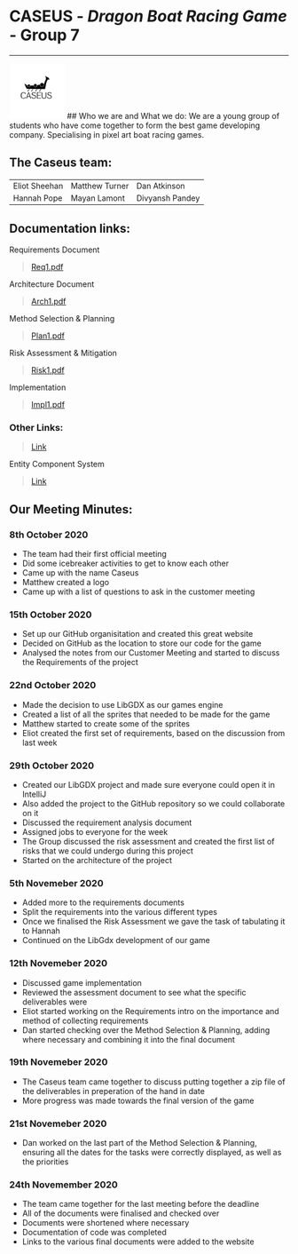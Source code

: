 # CASEUS - *Dragon Boat Racing Game* - Group 7
---

<img src="/Logo1.png" alt="drawing" width="100"/> 
## Who we are and What we do:
We are a young group of students who have come together to form the best game developing company.  
Specialising in pixel art boat racing games.

## The Caseus team:
<table>
<tr>
    <td>Eliot Sheehan</td>
    <td>Matthew Turner</td>
    <td>Dan Atkinson</td>
</tr>
<tr>
    <td>Hannah Pope</td>
    <td>Mayan Lamont</td>
    <td>Divyansh Pandey</td>
</tr>
</table>

## Documentation links:
Requirements Document
> [Req1.pdf](https://drive.google.com/file/d/1FSL9tflQ-SEmm2xfH9Azc62kcWjRveqF/view)

Architecture Document
> [Arch1.pdf]()

Method Selection & Planning
> [Plan1.pdf](https://drive.google.com/file/d/1QUDI3KA38_NgoOyMOMrPXzB_xLPd4H6W/view)

Risk Assessment & Mitigation
> [Risk1.pdf](https://drive.google.com/file/d/1XR8qMqKK9Zn_hfCM2RH0TEpwuMLaFiHv/view)

Implementation
> [Impl1.pdf]()

### Other Links:
> [Link](https://drive.google.com/file/d/17091bU3gAFFXEjqDDWHA7CDYR_XZ-Hx5/view)

Entity Component System
> [Link](https://drive.google.com/file/d/1-0BYeaBYZajMjaaCvJ4HcqnIP6DTO433/view)

## Our Meeting Minutes:

### 8th October 2020
* The team had their first official meeting
* Did some icebreaker activities to get to know each other
* Came up with the name Caseus
* Matthew created a logo
* Came up with a list of questions to ask in the customer meeting

### 15th October 2020
* Set up our GitHub organisitation and created this great website
* Decided on GitHub as the location to store our code for the game
* Analysed the notes from our Customer Meeting and started to discuss the Requirements of the project

### 22nd October 2020
* Made the decision to use LibGDX as our games engine
* Created a list of all the sprites that needed to be made for the game
* Matthew started to create some of the sprites
* Eliot created the first set of requirements, based on the discussion from last week

### 29th October 2020
* Created our LibGDX project and made sure everyone could open it in IntelliJ
* Also added the project to the GitHub repository so we could collaborate on it
* Discussed the requirement analysis document
* Assigned jobs to everyone for the week 
* The Group discussed the risk assessment and created the first list of risks that we could undergo during this project
* Started on the architecture of the project

### 5th Novemeber 2020
* Added more to the requirements documents
* Split the requirements into the various different types
* Once we finalised the Risk Assessment we gave the task of tabulating it to Hannah
* Continued on the LibGdx development of our game

### 12th Novemeber 2020
* Discussed game implementation
* Reviewed the assessment document to see what the specific deliverables were 
* Eliot started working on the Requirements intro on the importance and method of collecting requirements
* Dan started checking over the Method Selection & Planning, adding where necessary and combining it into the final document

### 19th Novemeber 2020
* The Caseus team came together to discuss putting together a zip file of the deliverables in preperation of the hand in date
* More progress was made towards the final version of the game

### 21st Novemeber 2020
* Dan worked on the last part of the Method Selection & Planning, ensuring all the dates for the tasks were correctly displayed,
  as well as the priorities
  
### 24th Novemember 2020
* The team came together for the last meeting before the deadline
* All of the documents were finalised and checked over
* Documents were shortened where necessary
* Documentation of code was completed
* Links to the various final documents were added to the website
